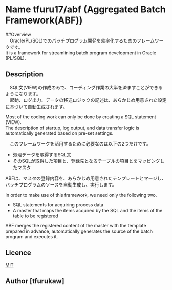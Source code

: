 Name tfuru17/abf
(Aggregated Batch Framework(ABF))
====

##Overview  
　Oracle(PL/SQL)でのバッチプログラム開発を効率化するためのフレームワークです。  
It is a framework for streamlining batch program development in Oracle (PL/SQL).  

## Description
　SQL文(VIEW)の作成のみで、コーディング作業の大半を済ますことができるようになります。  
　起動、ログ出力、データの移送ロジックの記述は、あらかじめ用意された設定に基づいて自動生成されます。  

Most of the coding work can only be done by creating a SQL statement (VIEW).  
The description of startup, log output, and data transfer logic is automatically generated based on pre-set settings.  

　このフレームワークを活用するために必要なのは以下の2つだけです。  
* 処理データを取得するSQL文  
* そのSQLが取得した項目と、登録先となるテーブルの項目とをマッピングしたマスタ  

ABFは、マスタの登録内容を、あらかじめ用意されたテンプレートとマージし、バッチプログラムのソースを自動生成し、実行します。  

In order to make use of this framework, we need only the following two.  
* SQL statements for acquiring process data  
* A master that maps the items acquired by the SQL and the items of the table to be registered  

ABF merges the registered content of the master with the template prepared in advance, automatically generates the source of the batch program and executes it.  

## Licence
[MIT](https://github.com/tcnksm/tool/blob/master/LICENCE)

## Author [tfurukaw]
